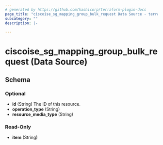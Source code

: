 ```yaml
---
# generated by https://github.com/hashicorp/terraform-plugin-docs
page_title: "ciscoise_sg_mapping_group_bulk_request Data Source - terraform-provider-ciscoise"
subcategory: ""
description: |-
  
---
```


# ciscoise_sg_mapping_group_bulk_request (Data Source)





<!-- schema generated by tfplugindocs -->
## Schema

### Optional

- **id** (String) The ID of this resource.
- **operation_type** (String)
- **resource_media_type** (String)

### Read-Only

- **item** (String)


